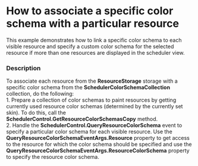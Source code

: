 # How to associate a specific color schema with a particular resource


<p>This example demonstrates how to link a specific color schema to each visible resource and specify a custom color schema for the selected resource if more than one resources are displayed in the scheduler view.</p>


<h3>Description</h3>

<p>To associate each resource from the <strong>ResourceStorage</strong> storage with a specific color schema from the <strong>SchedulerColorSchemaCollection</strong> collection, do the following:<br />
1. Prepare a collection of color schemas to paint resources by getting currently used resource color schemas (determined by the currently set skin). To do this, call the <strong>SchedulerControl.GetResourceColorSchemasCopy</strong> method.<br />
2. Handle the <strong>SchedulerControl.QueryResourceColorSchema</strong> event to specify a particular color schema for each visible resource. Use the <strong>QueryResourceColorSchemaEventArgs.Resource</strong> property to get access to the resource for which the color schema should be specified and use the <strong>QueryResourceColorSchemaEventArgs.ResourceColorSchema</strong> property to specify the resource color schema.</p>

<br/>


